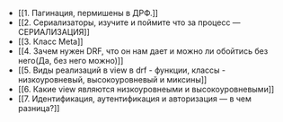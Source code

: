 
- [[1. Пагинация, пермишены в ДРФ.]]
- [[2. Сериализаторы, изучите и поймите что за процесс — СЕРИАЛИЗАЦИЯ]]
- [[3. Класс Meta]]
- [[4. Зачем нужен DRF, что он нам дает  и можно ли обойтись без него(Да, без него можно)]]
- [[5. Виды реализаций в view в drf -  функции, классы - низкоуровневый, высокоуровневый и миксины]]
- [[6. Какие view являются низкоуровнеыми и высокоуровневыми]]
- [[7. Идентификация, аутентификация и авторизация — в чем разница?]]